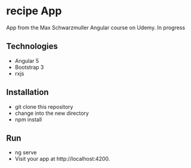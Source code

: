 # recipe App

App from the Max Schwarzmuller Angular course on Udemy. In progress

## Technologies

* Angular 5
* Bootstrap 3
* rxjs

## Installation

* git clone <repository-url> this repository
* change into the new directory
* npm install

## Run

* ng serve
* Visit your app at http://localhost:4200.
